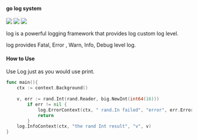 #### go log system

<p align='left'>
<img src="https://img.shields.io/badge/build-passing-brightgreen.svg">
<a href="https://twitter.com/perfactsen"><img src="https://img.shields.io/badge/twitter-keke-green.svg?style=flat&colorA=009df2"></a>
<a href="https://www.zhihu.com/people/sencoed.com/activities"><img src="https://img.shields.io/badge/%E7%9F%A5%E4%B9%8E-keke-green.svg?style=flat&colorA=009df2"></a>
</p>

log is a powerful logging framework that provides log custom log level.

log provides Fatal, Error ,  Warn, Info, Debug level log. 



#### How to Use

Use Log just as you would use print.

```go
func main(){
	ctx := context.Background()
	
	v, err := rand.Int(rand.Reader, big.NewInt(int64(16)))
    	if err != nil {
    		log.ErrorContext(ctx, " rand.In failed", "error", err.Error())
    		return 
    	}
	log.InfoContext(ctx, "the rand Int result", "v", v)
}

```

